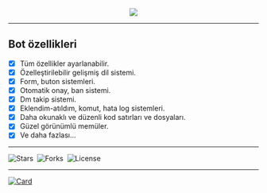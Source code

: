 <center><img src="https://capsule-render.vercel.app/api?type=waving&color=gradient&height=200&section=header&text=Discord-Botlist&fontSize=80&fontAlignY=35&animation=twinkling&fontColor=gradient"/></center>

___

## Bot özellikleri

- [x] Tüm özellikler ayarlanabilir.
- [x] Özelleştirilebilir gelişmiş dil sistemi.
- [x] Form, buton sistemleri.
- [x] Otomatik onay, ban sistemi.
- [x] Dm takip sistemi.
- [x] Eklendim-atıldım, komut, hata log sistemleri.
- [x] Daha okunaklı ve düzenli kod satırları ve dosyaları.
- [x] Güzel görünümlü memüler.
- [x] Ve daha fazlası...

___

![Stars](https://img.shields.io/github/stars/MrBaskan33/discord-botlist?style=social)&nbsp;&nbsp;![Forks](https://img.shields.io/github/forks/MrBaskan33/discord-botlist?style=social)&nbsp;&nbsp;![License](https://img.shields.io/github/license/MrBaskan33/discord-botlist)
___
[![Card](https://github-readme-stats.vercel.app/api/pin/?username=mrbaskan33&repo=discord-botlist&theme=tokyonight)](https://github.com/MrBaskan33/discord-botlist)
